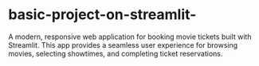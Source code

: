 # basic-project-on-streamlit-
A modern, responsive web application for booking movie tickets built with Streamlit. This app provides a seamless user experience for browsing movies, selecting showtimes, and completing ticket reservations.
